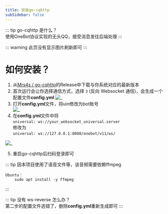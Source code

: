 ```yaml
---
title: 安装go-cqhttp
subSidebar: false
---
```


::: tip
go-cqhttp 是什么？  
使用OneBot协议实现的无头QQ，接受消息发往后端处理
:::

::: warning
此页没有显示图片刷新即可
:::

如何安装？
===

1. 从[Mrs4s / go-cqhttp](https://github.com/Mrs4s/go-cqhttp)的Release中下载与你系统对应的最新版本
2. 首次运行会让你选择通信方式，选择 `3`  (反向 Websocket 通信)，会生成一个配置文件**config.yml**
![_](/zhenxun_bot/gocq/gocq0.png)
3. 打开**config.yml**文件，将uin修改为bot账号  
![_](/zhenxun_bot/gocq/gocq1.png)
4. 在**config.yml**文件中将  
`universal: ws://your_websocket_universal.server`  
修改为  
`universal: ws://127.0.0.1:8080/onebot/v11/ws/`

![_](/zhenxun_bot/gocq/gocq2.png)

5. 重启go-cqhttp后扫码登录即可

::: tip
因本项目使用了语音文件等，该音频需要依赖ffmpeg

```
Ubuntu：
    sudo apt install -y ffmpeg
```

:::

::: tip
没有 ws-reverse 怎么办？  
第二步的配置文件选错了，删除**config.yml**重新生成即可
:::
